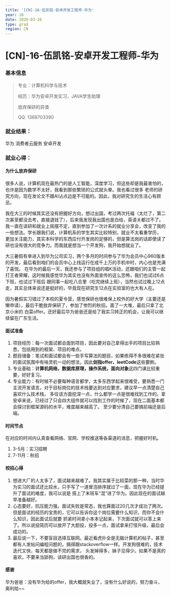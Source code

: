 ```yaml
---
title: '[CN]-16-伍凯铭-安卓开发工程师-华为'
year: 16
date: 2020-03-26
type: grad
region: CN
---
```


# [CN]-16-伍凯铭-安卓开发工程师-华为

### 基本信息

> 专业：计算机科学与技术 
>
> 经历：华为安卓开发实习，JAVA学生助理
>
> 放弃保研的异类
>
> QQ: 1368703390 

### 就业结果：

华为 消费者云服务 安卓开发

### 就业心得：

#### 为什么放弃保研

很多人说，计算机现在最热门的是人工智能，深度学习，但这些却是我最害怕的，也许是因为数学不太好，我看到那些繁琐的公式就头晕。我也看过很多
老师的研究方向，现在发论文不跟AI沾点边是不可能的。因此，我对研究生的生活心有顾忌。

我在大三的时候其实还没有把握好方向，想过出国，考过两次托福（太烂了，第二次甚至都没去考，直接退钱了），后来我发现我出国也是白给，英语关都过不了。
我一直在读研和就业上摇摆不定，直到参加了一次计系的就业分享会，改变了我的一些想法。学长跟我们说，计算机系的学生其实比较特别，就业不太看重学历，
更加关注能力，其实本科学的东西应付开发岗的足够的，但是算法岗的话即使读了研也没有很大的竞争力。而我就是想当一个开发狗，我开始想就业了。

大三暑假有幸进入到华为公司实习，两个多月的时间参与了华为会员中心960版本的开发，最后看到咱们的会员中心上线运行在成千上万的手机中时，内心也是充满了喜悦。
在华为的最后一天，我还参与了项目组的唱K活动，还跟咱们的主管一起打王者荣耀，这时候我感觉华为其实也没有外面宣传的这么恐怖，我们也试过6点下班，也试过下班后
跟同事一起吃八合里（吃完继续上班），当然也试过晚上12点走，其实总体来说还是挺好的，毕竟现在研究生12点在实验室的也大有人在。

因为暑假实习错过了本校的夏令营，感觉保研也很难保上校外的好大学（主要还是懒申请），最后干脆放弃保研了，参加了惨烈的秋招。面了一大堆，最后只拿了北京小米的
白菜offer。还好最后华为爸爸还是给了我实习转正的机会，让我可以继续留在广东生活。

#### 面试准备

1. 项目经历：每一次面试都会面到项目，因此要对自己拿得出手的项目比较熟悉，包括用到的框架、项目的难点。
2. 题目储备：笔试和面试都会有一些手写算法的题目，如果练得不多很难在紧张的面试氛围中有啥灵机一动的想法，因此**剑指offer、leetCode**这些要刷。
3. 专业基础：**计算机网络，数据库原理，操作系统，面向对象**这四门课比较重要，好好复习。
4. 专业能力：有时候不必要每种语言都学，太多东西学起来很难受，要熟悉一门主流开发语言。对于目标岗位的技术栈要达到对应要求，建议早一点清楚自己喜欢什么技术栈，
多往该方面挖深一点，什么都学一点是很难找到工作的。拿安卓来说，已经过了只会四大组件就可以找到工作的时候了，现在二面基本都会探讨到框架源码的水平，难度越来越高了。
至少要分清自己要搞前端还是后端。

#### 时间节点

在对应的时间内认真查看网络、官网、学校推送等各渠道的消息，把握好时机。
1. 3-5月：实习招聘
2. 7-11月：秋招

#### 校招心得

1. 想进大厂的人太多了，面试越来越难了。我其实属于比较菜的那一种，当时华为实习的面试还比较水，只手写了一道冒泡排序就过了一面，现在华为已经提升了面试的难度，我可以说是
搭上了末班车“混“进了华为。因此现在的面试越早准备越好。
2. 心态要好，抗压能力强，面试失败是常态，我也算面过20几次才成功了两次。但是面试的经历的宝贵的，它可以告诉你这个岗位需要什么知识，而你不会什么知识，因此面试后就要
抓紧时间拿小本本记起来，下次面试就可以答上来了。所以说投简历可以放开了大胆投，投多一点，面试拿来打怪升级，最后会成功的。
3. 最后说一下，不要盲目选择互联网。最近看虎扑全是无脑计算机的帖子，甚至都有人发帖问编程问题的，搞得跟stackoverflow一样。开发狗很难的，技术迭代又快，每天都是做不完的需求，
头发掉得多，妹子见得少。如果不是真的喜欢，不要来当舔狗，读研出国也很香的。

#### 感谢

华为爸爸：没有华为给的offer，我大概就失业了，没有什么好说的，努力奋斗，奥利给~~
